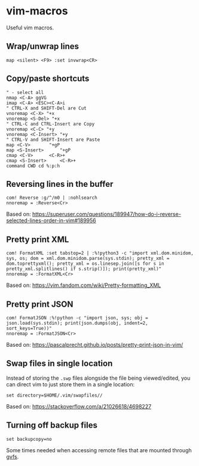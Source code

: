 # vim-macros
Useful vim macros.

## Wrap/unwrap lines
```vim
map <silent> <F9> :set invwrap<CR>
```

## Copy/paste shortcuts 
```vim
" - select all 
nmap <C-A> ggVG 
imap <C-A> <ESC><C-A>i 
" CTRL-X and SHIFT-Del are Cut 
vnoremap <C-X> "+x 
vnoremap <S-Del> "+x 
" CTRL-C and CTRL-Insert are Copy 
vnoremap <C-C> "+y 
vnoremap <C-Insert> "+y 
" CTRL-V and SHIFT-Insert are Paste 
map <C-V>       "+gP 
map <S-Insert>      "+gP 
cmap <C-V>      <C-R>+ 
cmap <S-Insert>     <C-R>+ 
command CWD cd %:p:h
```

## Reversing lines in the buffer
```vim
com! Reverse :g/^/m0 | :nohlsearch
nnoremap = :Reverse<Cr>
```
Based on: https://superuser.com/questions/189947/how-do-i-reverse-selected-lines-order-in-vim#189956                            

## Pretty print XML
```vim
com! FormatXML :set tabstop=2 | :%!python3 -c "import xml.dom.minidom, sys, os; dom = xml.dom.minidom.parse(sys.stdin); pretty_xml = dom.toprettyxml(); pretty_xml = os.linesep.join([s for s in pretty_xml.splitlines() if s.strip()]); print(pretty_xml)"
nnoremap = :FormatXML<Cr>
```
Based on: https://vim.fandom.com/wiki/Pretty-formatting_XML

## Pretty print JSON
```vim
com! FormatJSON :%!python -c "import json, sys; obj = json.load(sys.stdin); print(json.dumps(obj, indent=2, sort_keys=True))"
nnoremap = :FormatJSON<Cr>
```
Based on: https://pascalprecht.github.io/posts/pretty-print-json-in-vim/

## Swap files in single location
Instead of storing the `.swp` files alongside the file being viewed/edited, you can direct vim to just store them in a single location:
```vim
set directory=$HOME/.vim/swapfiles//
```
Based on: https://stackoverflow.com/a/21026618/4698227

## Turning off backup files
```vim
set backupcopy=no
```
Some times needed when accessing remote files that are mounted through [gvfs](https://github.com/vim/vim/issues/5309).
